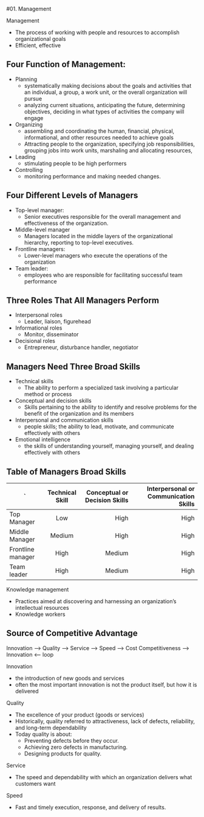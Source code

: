 #01. Management

Management
 - The process of working with people and resources to accomplish organizational goals
 - Efficient, effective 

Four Function of Management:
-----------------------------
- Planning
  - systematically making decisions about the goals and activities that an individual, a group, a work unit, or the overall organization will pursue
  - analyzing current situations, anticipating the future, determining objectives, deciding in what types of activities the company will engage
- Organizing
  - assembling and coordinating the human, financial, physical, informational, and other resources needed to achieve goals
  - Attracting people to the organization, specifying job responsibilities, grouping jobs into work units, marshaling and allocating resources,
- Leading 
  - stimulating people to be high performers
- Controlling
  - monitoring performance and making needed changes.

Four Different Levels of Managers
---------------------------------
- Top-level manager: 
  - Senior executives responsible for the overall management and effectiveness of the organization.
- Middle-level manager
  - Managers located in the middle layers of the organizational hierarchy, reporting to top-level executives.
- Frontline managers:
  - Lower-level managers who execute the operations of the organization
- Team leader: 
  - employees who are responsible for facilitating successful team performance

Three Roles That All Managers Perform
-------------------------------------
- Interpersonal roles
  - Leader, liaison, figurehead
- Informational roles
  - Monitor, disseminator
- Decisional roles
  - Entrepreneur, disturbance handler, negotiator

Managers Need Three Broad Skills
--------------------------------
- Technical skills 
  - The ability to perform a specialized task involving a particular method or process
- Conceptual and decision skills 
  - Skills pertaining to the ability to identify and resolve problems for the benefit of the organization and its members
- Interpersonal and communication skills 
  - people skills; the ability to lead, motivate, and communicate effectively with others
- Emotional intelligence 
  - the skills of understanding yourself, managing yourself, and dealing effectively with others

Table of Managers Broad Skills
------------------------------

| ` | Technical Skill  | Conceptual or Decision Skills | Interpersonal or Communication Skills|
| ------------- |:-------------:| -----:| ------:|
| Top Manager | Low | High | High|
| Middle Manager | Medium| High | High|
| Frontline manager| High| Medium | High|
|Team leader|High|Medium|High| High |


Knowledge management
- Practices aimed at discovering and harnessing an organization’s intellectual resources
- Knowledge workers

Source of Competitive Advantage
-------------------------------
  Innovation --> Quality --> Service --> Speed --> Cost Competitiveness --> Innovation    <-- loop

Innovation
- the introduction of new goods and services
- often the most important innovation is not the product itself, but how it is delivered

Quality
- The excellence of your product (goods or services)
- Historically, quality referred to attractiveness, lack of defects, reliability, and long-term dependability
- Today quality is about: 
  - Preventing defects before they occur.
  - Achieving zero defects in manufacturing.
  - Designing products for quality.

Service
- The speed and dependability with which an organization delivers what customers want

Speed
- Fast and timely execution, response, and delivery of results.
